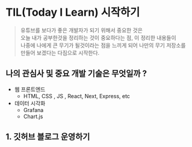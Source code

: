 # TIL(Today I Learn) 시작하기
> 유튜브를 보다가 좋은 개발자가 되기 위해서 중요한 것은  
오늘 내가 공부한것을 정리하는 것이 중요하다는 점, 이 정리한 내용들이  
나중에 나에게 큰 무기가 될것이라는 점을 느끼게 되어 나만의 무기 저장소를  
만들어 보겠다는 다짐으로 시작한다.

## 나의 관심사 및 중요 개발 기술은 무엇일까 ?

- 웹 프론트엔드
  - HTML, CSS , JS , React, Next, Express, etc 
- 데이터 시각화
  - Grafana
  - Chart.js
  

## 1. 깃허브 블로그 운영하기
> 